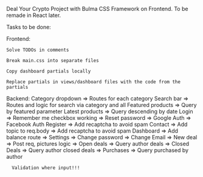 Deal Your Crypto Project with Bulma CSS Framework on Frontend. To be remade in React later.

Tasks to be done:

Frontend:

    Solve TODOs in comments
    
    Break main.css into separate files
    
    Copy dashboard partials locally
    
    Replace partials in views/dashboard files with the code from the partials



Backend:
    Category dropdown => Routes for each category
    Search bar => Routes and logic for search via category and all
    Featured products => Query by featured parameter
    Latest products => Query descending by date
    Login => Remember me checkbox working
          => Reset password
          => Google Auth
          => Facebook Auth
    Register => Add recaptcha to avoid spam
    Contact => Add topic to req.body
            => Add recaptcha to avoid spam
    Dashboard => Add balance route
              => Settings
                 => Change password
                 => Change Email
              => New deal
                 => Post req, pictures logic
              => Open deals
                 => Query author deals
              => Closed Deals
                 => Query author closed deals
              => Purchases
                 => Query purchased by author

      Validation where input!!!
